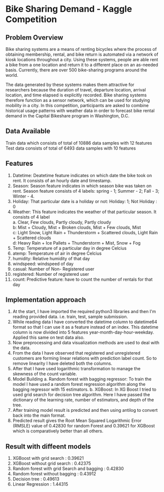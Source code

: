 # Bike Sharing Demand - Kaggle Competition
## Problem Overview
Bike sharing systems are a means of renting bicycles where the process of obtaining membership, rental, and bike return is automated via a network of kiosk locations throughout a city. Using these systems, people are able rent a bike from a one location and return it to a different place on an as-needed basis. Currently, there are over 500 bike-sharing programs around the world.

The data generated by these systems makes them attractive for researchers because the duration of travel, departure location, arrival location, and time elapsed is explicitly recorded. Bike sharing systems therefore function as a sensor network, which can be used for studying mobility in a city. In this competition, participants are asked to combine historical usage patterns with weather data in order to forecast bike rental demand in the Capital Bikeshare program in Washington, D.C.

## Data Available
Train data which consists of total of 10886 data samples with 12 features
Test data consists of total of 6493 data samples with 10 features

## Features
1. Datetime: Deatetime feature indicates on which date the bike took on rent. It consists of an hourly date and timestamp.
2. Season:  Season feature indicates in which season bike was taken on rent. Season feature consists of 4 labels: spring - 1; Summer - 2; Fall - 3; Winter - 4.
3. Holiday: That particular date is a holiday or not: Holiday: 1; Not Holiday : 0
4. Weather: This feature indicates the weather of that particular season. It consists of 4 label </br>
   a. Clear, Few clouds, Partly cloudy, Partly cloudy </br>
   b: Mist + Cloudy, Mist + Broken clouds, Mist + Few clouds, Mist </br>
   c: Light Snow, Light Rain + Thunderstorm + Scattered clouds, Light Rain + Scattered clouds </br>
   d: Heavy Rain + Ice Pallets + Thunderstorm + Mist, Snow + Fog
5. Temp:  Temperature of a particular day in degree Celcius
6. atemp: Temperature of air in degree Celcius
7. humidity: Relative humidity of that day
8. windspeed: windspeed of day
9. casual: Number of Non- Registered user
10. registered: Number of registered user
11. count: Predictive feature: have to count the number of rentals for that day

## Implementation approach
1. At the start, I have imported the required python3 libraries and then I'm reading provided data. i.e. train, test, sample submission.
2. While reading data I have converted the datetime column to datetime64 format so that I can use it as a feature instead of an index. This datetime column is now divided into 5 features year-month-day-hour-weekday. Applied this same on test data also.
3. Now preprocessing and data visualization methods are used to deal with the data.
4. From the data I have observed that registered and unregistered customers are forming linear relations with prediction label count. So to remove linearity I have deleted both the columns.
5. After that I have used logarithmic transformation to manage the skewness of the count variable.
6. Model Building
   a. Random forest with bagging regressor: To train the model I have used a random forest regression algorithm along the bagging regressor with 15 estimators.
   b. XGBoost: In XG Boost I tried to used grid search for decision tree algorithm. Here I have passed the dictionary of the learning rate, number of estimators, and depth of the tree.
8. After training model result is predicted and then using antilog to convert back into the main format.
9. Predicted result gives the Root Mean Squared Logarithmic Error (RMSLE) value of 0.42830 for random Forest and 0.39621 for XGBoost which is comparatively better than all others.

## Result with diffeent models
1. XGBoost with grid search : 0.39621
2. XGBoost without grid search : 0.42375
3. Random forest with grid Search and bagging : 0.42830
4. Random forest without bagging : 0.43912
5. Decision tree : 0.49613
6. Linear Regression : 1.44315

